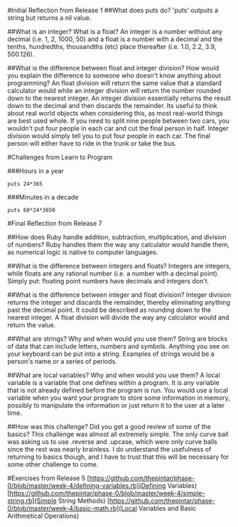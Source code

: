 #Initial Reflection from Release 1
##What does puts do?
'puts' outputs a string but returns a nil value.

##What is an integer? What is a float?
An integer is a number without any decimal (i.e. 1, 2, 1000, 50) and a float is a number with a decimal and the tenths, hundredths, thousandths (etc) place thereafter (i.e. 1.0, 2.2, 3.9, 500.126).

##What is the difference between float and integer division? How would you explain the difference to someone who doesn't know anything about programming?
An float division will return the same value that a standard calculator would while an integer division will return the number rounded down to the nearest integer. An integer division essentially returns the result down to the decimal and then discards the remainder. Its useful to think about real world objects when considering this, as most real-world things are best used whole. If you need to split nine people between two cars, you wouldn't put four people in each car and cut the final person in half. Integer division would simply tell you to put four people in each car. The final person will either have to ride in the trunk or take the bus.

#Challenges from Learn to Program

###Hours in a year
```
puts 24*365

```

###Minutes in a decade
```
puts 60*24*3650

```

#Final Reflection from Release 7

##How does Ruby handle addition, subtraction, multiplication, and division of numbers?
Ruby handles them the way any calculator would handle them, as numerical logic is native to computer languages.

##What is the difference between integers and floats?
Integers are integers, while floats are any rational number (i.e. a number with a decimal point). Simply put: floating point numbers have decimals and integers don't.

##What is the difference between integer and float division?
Integer division returns the integer and discards the remainder, thereby eliminating anything past the decimal point. It could be described as rounding down to the nearest integer. A float division will divide the way any calculator would and return the value.

##What are strings? Why and when would you use them?
String are blocks of data that can include letters, numbers and symbols. Anything you see on your keyboard can be put into a string. Examples of strings would be a person's name or a series of periods. 

##What are local variables? Why and when would you use them?
A local variable is a variable that one defines within a program. It is any variable that is not already defined before the program is run. You would use a local variable when you want your program to store some information in memory, possibly to manipulate the information or just return it to the user at a later time.

##How was this challenge? Did you get a good review of some of the basics?
This challenge was almost all extremely simple. The only curve ball was asking us to use .reverse and .upcase, which were only curve balls since the rest was nearly brainless. I do understand the usefulness of returning to basics though, and I have to trust that this will be necessary for some other challenge to come.

#Exercises from Release 5
[https://github.com/thepintar/phase-0/blob/master/week-4/defining-variables.rb](Defining Variables)
[https://github.com/thepintar/phase-0/blob/master/week-4/simple-string.rb](Simple String Methods)
[https://github.com/thepintar/phase-0/blob/master/week-4/basic-math.rb](Local Variables and Basic Arithmetical Operations)